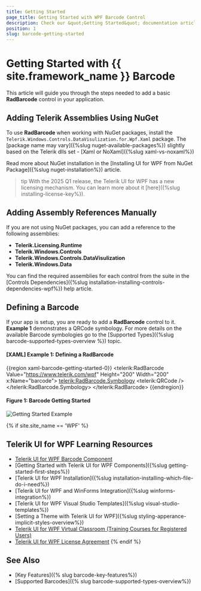 ```yaml
---
title: Getting Started
page_title: Getting Started with WPF Barcode Control 
description: Check our &quot;Getting Started&quot; documentation article for Telerik Barcode for WPF control.
position: 1
slug: barcode-getting-started
---
```


# Getting Started with {{ site.framework_name }} Barcode

This article will guide you through the steps needed to add a basic **RadBarcode** control in your application.

## Adding Telerik Assemblies Using NuGet

To use __RadBarcode__ when working with NuGet packages, install the `Telerik.Windows.Controls.DataVisulization.for.Wpf.Xaml` package. The [package name may vary]({%slug nuget-available-packages%}) slightly based on the Telerik dlls set - [Xaml or NoXaml]({%slug xaml-vs-noxaml%})

Read more about NuGet installation in the [Installing UI for WPF from NuGet Package]({%slug nuget-installation%}) article.

>tip With the 2025 Q1 release, the Telerik UI for WPF has a new licensing mechanism. You can learn more about it [here]({%slug installing-license-key%}).

## Adding Assembly References Manually

If you are not using NuGet packages, you can add a reference to the following assemblies:

* __Telerik.Licensing.Runtime__
* __Telerik.Windows.Controls__
* __Telerik.Windows.Controls.DataVisulization__
* __Telerik.Windows.Data__

You can find the required assemblies for each control from the suite in the [Controls Dependencies]({%slug installation-installing-controls-dependencies-wpf%}) help article.

## Defining a Barcode

If your app is setup, you are ready to add a **RadBarcode** control to it. __Example 1__ demonstrates a QRCode symbology. For more details on the available Barcode symbologies go to the [Supported Types]({%slug barcode-supported-types-overview %}) topic.

#### __[XAML] Example 1: Defining a RadBarcode__
{{region xaml-barcode-getting-started-0}}
	<telerik:RadBarcode Value="https://www.telerik.com/wpf"  Height="200" Width="200" x:Name="barcode">
		<telerik:RadBarcode.Symbology>
			<telerik:QRCode />
		</telerik:RadBarcode.Symbology>
	</telerik:RadBarcode>
{{endregion}}

#### Figure 1: Barcode Getting Started
![Getting Started Example](images/barcode_getting_started.png)

{% if site.site_name == 'WPF' %}
## Telerik UI for WPF Learning Resources

* [Telerik UI for WPF Barcode Component](https://www.telerik.com/products/wpf/barcode.aspx)
* [Getting Started with Telerik UI for WPF Components]({%slug getting-started-first-steps%})
* [Telerik UI for WPF Installation]({%slug installation-installing-which-file-do-i-need%})
* [Telerik UI for WPF and WinForms Integration]({%slug winforms-integration%})
* [Telerik UI for WPF Visual Studio Templates]({%slug visual-studio-templates%})
* [Setting a Theme with Telerik UI for WPF]({%slug styling-apperance-implicit-styles-overview%})
* [Telerik UI for WPF Virtual Classroom (Training Courses for Registered Users)](https://learn.telerik.com/learn/course/external/view/elearning/16/telerik-ui-for-wpf) 
* [Telerik UI for WPF License Agreement](https://www.telerik.com/purchase/license-agreement/wpf-dlw-s)
{% endif %}

## See Also

- [Key Features]({% slug barcode-key-features%})
- [Supported Barcodes]({% slug barcode-supported-types-overview%})
